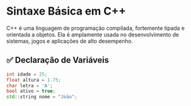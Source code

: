 # Sintaxe Básica em C++

C++ é uma linguagem de programação compilada, fortemente tipada e orientada a objetos. Ela é amplamente usada no desenvolvimento de sistemas, jogos e aplicações de alto desempenho.

## ✅ Declaração de Variáveis
```C++
int idade = 25;
float altura = 1.75;
char letra = 'A';
bool ativo = true;
std::string nome = "João";